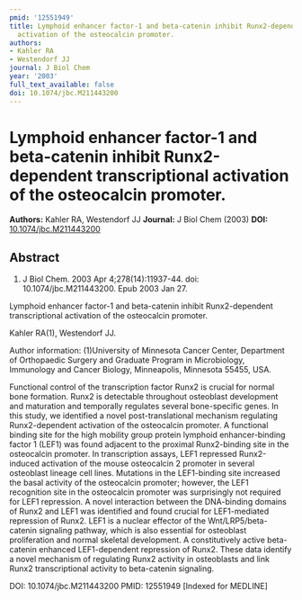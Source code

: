 ```yaml
---
pmid: '12551949'
title: Lymphoid enhancer factor-1 and beta-catenin inhibit Runx2-dependent transcriptional
  activation of the osteocalcin promoter.
authors:
- Kahler RA
- Westendorf JJ
journal: J Biol Chem
year: '2003'
full_text_available: false
doi: 10.1074/jbc.M211443200
---
```


# Lymphoid enhancer factor-1 and beta-catenin inhibit Runx2-dependent transcriptional activation of the osteocalcin promoter.
**Authors:** Kahler RA, Westendorf JJ
**Journal:** J Biol Chem (2003)
**DOI:** [10.1074/jbc.M211443200](https://doi.org/10.1074/jbc.M211443200)

## Abstract

1. J Biol Chem. 2003 Apr 4;278(14):11937-44. doi: 10.1074/jbc.M211443200. Epub
2003  Jan 27.

Lymphoid enhancer factor-1 and beta-catenin inhibit Runx2-dependent 
transcriptional activation of the osteocalcin promoter.

Kahler RA(1), Westendorf JJ.

Author information:
(1)University of Minnesota Cancer Center, Department of Orthopaedic Surgery and 
Graduate Program in Microbiology, Immunology and Cancer Biology, Minneapolis, 
Minnesota 55455, USA.

Functional control of the transcription factor Runx2 is crucial for normal bone 
formation. Runx2 is detectable throughout osteoblast development and maturation 
and temporally regulates several bone-specific genes. In this study, we 
identified a novel post-translational mechanism regulating Runx2-dependent 
activation of the osteocalcin promoter. A functional binding site for the high 
mobility group protein lymphoid enhancer-binding factor 1 (LEF1) was found 
adjacent to the proximal Runx2-binding site in the osteocalcin promoter. In 
transcription assays, LEF1 repressed Runx2-induced activation of the mouse 
osteocalcin 2 promoter in several osteoblast lineage cell lines. Mutations in 
the LEF1-binding site increased the basal activity of the osteocalcin promoter; 
however, the LEF1 recognition site in the osteocalcin promoter was surprisingly 
not required for LEF1 repression. A novel interaction between the DNA-binding 
domains of Runx2 and LEF1 was identified and found crucial for LEF1-mediated 
repression of Runx2. LEF1 is a nuclear effector of the Wnt/LRP5/beta-catenin 
signaling pathway, which is also essential for osteoblast proliferation and 
normal skeletal development. A constitutively active beta-catenin enhanced 
LEF1-dependent repression of Runx2. These data identify a novel mechanism of 
regulating Runx2 activity in osteoblasts and link Runx2 transcriptional activity 
to beta-catenin signaling.

DOI: 10.1074/jbc.M211443200
PMID: 12551949 [Indexed for MEDLINE]
